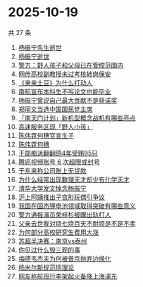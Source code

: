 # 2025-10-19

共 27 条

<!-- BEGIN ZHIHUSEARCH -->
<!-- 最后更新时间 Sun Oct 19 2025 13:16:45 GMT+0800 (China Standard Time) -->

1. [杨振宁先生逝世](https://www.zhihu.com/search?q=%E6%9D%A8%E6%8C%AF%E5%AE%81%E5%85%88%E7%94%9F%E9%80%9D%E4%B8%96)
1. [杨振宁逝世](https://www.zhihu.com/search?q=%E6%9D%A8%E6%8C%AF%E5%AE%81%E9%80%9D%E4%B8%96)
1. [警方：野人孩子和父母已在管控范围内](https://www.zhihu.com/search?q=%E8%AD%A6%E6%96%B9%EF%BC%9A%E9%87%8E%E4%BA%BA%E5%AD%A9%E5%AD%90%E5%92%8C%E7%88%B6%E6%AF%8D%E5%B7%B2%E5%9C%A8%E7%AE%A1%E6%8E%A7%E8%8C%83%E5%9B%B4%E5%86%85)
1. [网传高校副教授未过考核转岗保安](https://www.zhihu.com/search?q=%E7%BD%91%E4%BC%A0%E9%AB%98%E6%A0%A1%E5%89%AF%E6%95%99%E6%8E%88%E6%9C%AA%E8%BF%87%E8%80%83%E6%A0%B8%E8%BD%AC%E5%B2%97%E4%BF%9D%E5%AE%89)
1. [《亲亲土豆》为什么打动人](https://www.zhihu.com/search?q=%E3%80%8A%E4%BA%B2%E4%BA%B2%E5%9C%9F%E8%B1%86%E3%80%8B%E4%B8%BA%E4%BB%80%E4%B9%88%E6%89%93%E5%8A%A8%E4%BA%BA)
1. [南航宣布本科生不写论文也能毕业](https://www.zhihu.com/search?q=%E5%8D%97%E8%88%AA%E5%AE%A3%E5%B8%83%E6%9C%AC%E7%A7%91%E7%94%9F%E4%B8%8D%E5%86%99%E8%AE%BA%E6%96%87%E4%B9%9F%E8%83%BD%E6%AF%95%E4%B8%9A)
1. [杨振宁曾说自己最大贡献不是获诺奖](https://www.zhihu.com/search?q=%E6%9D%A8%E6%8C%AF%E5%AE%81%E6%9B%BE%E8%AF%B4%E8%87%AA%E5%B7%B1%E6%9C%80%E5%A4%A7%E8%B4%A1%E7%8C%AE%E4%B8%8D%E6%98%AF%E8%8E%B7%E8%AF%BA%E5%A5%96)
1. [郑丽文当选中国国民党主席](https://www.zhihu.com/search?q=%E9%83%91%E4%B8%BD%E6%96%87%E5%BD%93%E9%80%89%E4%B8%AD%E5%9B%BD%E5%9B%BD%E6%B0%91%E5%85%9A%E4%B8%BB%E5%B8%AD)
1. [「南天门计划」新机型概念战机有哪些亮点](https://www.zhihu.com/search?q=%E3%80%8C%E5%8D%97%E5%A4%A9%E9%97%A8%E8%AE%A1%E5%88%92%E3%80%8D%E6%96%B0%E6%9C%BA%E5%9E%8B%E6%A6%82%E5%BF%B5%E6%88%98%E6%9C%BA%E6%9C%89%E5%93%AA%E4%BA%9B%E4%BA%AE%E7%82%B9)
1. [高速服务区现「野人小孩」](https://www.zhihu.com/search?q=%E9%AB%98%E9%80%9F%E6%9C%8D%E5%8A%A1%E5%8C%BA%E7%8E%B0%E3%80%8C%E9%87%8E%E4%BA%BA%E5%B0%8F%E5%AD%A9%E3%80%8D)
1. [陈伟霆何穗官宣生子](https://www.zhihu.com/search?q=%E9%99%88%E4%BC%9F%E9%9C%86%E4%BD%95%E7%A9%97%E5%AE%98%E5%AE%A3%E7%94%9F%E5%AD%90)
1. [陈伟霆何穗](https://www.zhihu.com/search?q=%E9%99%88%E4%BC%9F%E9%9C%86%E4%BD%95%E7%A9%97)
1. [干部痴迷翻翻鸽4年受贿95只](https://www.zhihu.com/search?q=%E5%B9%B2%E9%83%A8%E7%97%B4%E8%BF%B7%E7%BF%BB%E7%BF%BB%E9%B8%BD4%E5%B9%B4%E5%8F%97%E8%B4%BF95%E5%8F%AA)
1. [腾讯视频账号 6 次超限或封号](https://www.zhihu.com/search?q=%E8%85%BE%E8%AE%AF%E8%A7%86%E9%A2%91%E8%B4%A6%E5%8F%B7%206%20%E6%AC%A1%E8%B6%85%E9%99%90%E6%88%96%E5%B0%81%E5%8F%B7)
1. [于东来称公司账上无贷款](https://www.zhihu.com/search?q=%E4%BA%8E%E4%B8%9C%E6%9D%A5%E7%A7%B0%E5%85%AC%E5%8F%B8%E8%B4%A6%E4%B8%8A%E6%97%A0%E8%B4%B7%E6%AC%BE)
1. [为什么经常出现数理天才却少有化学天才](https://www.zhihu.com/search?q=%E4%B8%BA%E4%BB%80%E4%B9%88%E7%BB%8F%E5%B8%B8%E5%87%BA%E7%8E%B0%E6%95%B0%E7%90%86%E5%A4%A9%E6%89%8D%E5%8D%B4%E5%B0%91%E6%9C%89%E5%8C%96%E5%AD%A6%E5%A4%A9%E6%89%8D)
1. [清华大学发文悼念杨振宁](https://www.zhihu.com/search?q=%E6%B8%85%E5%8D%8E%E5%A4%A7%E5%AD%A6%E5%8F%91%E6%96%87%E6%82%BC%E5%BF%B5%E6%9D%A8%E6%8C%AF%E5%AE%81)
1. [沪上阿姨推出子宫形玩偶引争议](https://www.zhihu.com/search?q=%E6%B2%AA%E4%B8%8A%E9%98%BF%E5%A7%A8%E6%8E%A8%E5%87%BA%E5%AD%90%E5%AE%AB%E5%BD%A2%E7%8E%A9%E5%81%B6%E5%BC%95%E4%BA%89%E8%AE%AE)
1. [我国在固态锂电池领域取得突破有哪些意义](https://www.zhihu.com/search?q=%E6%88%91%E5%9B%BD%E5%9C%A8%E5%9B%BA%E6%80%81%E9%94%82%E7%94%B5%E6%B1%A0%E9%A2%86%E5%9F%9F%E5%8F%96%E5%BE%97%E7%AA%81%E7%A0%B4%E6%9C%89%E5%93%AA%E4%BA%9B%E6%84%8F%E4%B9%89)
1. [警方通报演员荣梓杉被曝出轨打人](https://www.zhihu.com/search?q=%E8%AD%A6%E6%96%B9%E9%80%9A%E6%8A%A5%E6%BC%94%E5%91%98%E8%8D%A3%E6%A2%93%E6%9D%89%E8%A2%AB%E6%9B%9D%E5%87%BA%E8%BD%A8%E6%89%93%E4%BA%BA)
1. [父亲去世我对烧七烧百天不耐烦是不是不孝](https://www.zhihu.com/search?q=%E7%88%B6%E4%BA%B2%E5%8E%BB%E4%B8%96%E6%88%91%E5%AF%B9%E7%83%A7%E4%B8%83%E7%83%A7%E7%99%BE%E5%A4%A9%E4%B8%8D%E8%80%90%E7%83%A6%E6%98%AF%E4%B8%8D%E6%98%AF%E4%B8%8D%E5%AD%9D)
1. [为何部分高校研究生费用大涨](https://www.zhihu.com/search?q=%E4%B8%BA%E4%BD%95%E9%83%A8%E5%88%86%E9%AB%98%E6%A0%A1%E7%A0%94%E7%A9%B6%E7%94%9F%E8%B4%B9%E7%94%A8%E5%A4%A7%E6%B6%A8)
1. [苏超半决赛：南京vs泰州](https://www.zhihu.com/search?q=%E8%8B%8F%E8%B6%85%E5%8D%8A%E5%86%B3%E8%B5%9B%EF%BC%9A%E5%8D%97%E4%BA%ACvs%E6%B3%B0%E5%B7%9E)
1. [你见过什么毁三观的事](https://www.zhihu.com/search?q=%E4%BD%A0%E8%A7%81%E8%BF%87%E4%BB%80%E4%B9%88%E6%AF%81%E4%B8%89%E8%A7%82%E7%9A%84%E4%BA%8B)
1. [梅德韦杰夫为何被普京抛弃边缘化](https://www.zhihu.com/search?q=%E6%A2%85%E5%BE%B7%E9%9F%A6%E6%9D%B0%E5%A4%AB%E4%B8%BA%E4%BD%95%E8%A2%AB%E6%99%AE%E4%BA%AC%E6%8A%9B%E5%BC%83%E8%BE%B9%E7%BC%98%E5%8C%96)
1. [杨米尔斯规范场理论](https://www.zhihu.com/search?q=%E6%9D%A8%E7%B1%B3%E5%B0%94%E6%96%AF%E8%A7%84%E8%8C%83%E5%9C%BA%E7%90%86%E8%AE%BA)
1. [网友称航班行李架起火备降上海浦东](https://www.zhihu.com/search?q=%E7%BD%91%E5%8F%8B%E7%A7%B0%E8%88%AA%E7%8F%AD%E8%A1%8C%E6%9D%8E%E6%9E%B6%E8%B5%B7%E7%81%AB%E5%A4%87%E9%99%8D%E4%B8%8A%E6%B5%B7%E6%B5%A6%E4%B8%9C)

<!-- END ZHIHUSEARCH -->
